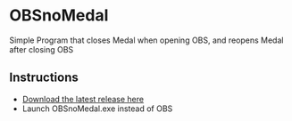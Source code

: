 # OBSnoMedal
Simple Program that closes Medal when opening OBS, and reopens Medal after closing OBS

## Instructions
- [Download the latest release here](https://github.com/Dyvinia/OBSnoMedal/releases)
- Launch OBSnoMedal.exe instead of OBS
